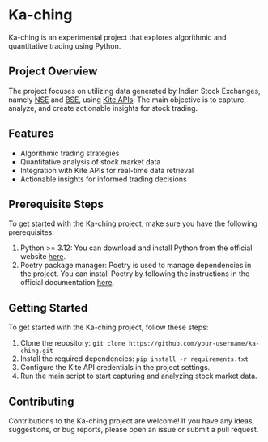 # Ka-ching

Ka-ching is an experimental project that explores algorithmic and quantitative trading using Python.

## Project Overview

The project focuses on utilizing data generated by Indian Stock Exchanges, namely [NSE](https://www.nseindia.com/) and [BSE](https://www.bseindia.com/), using [Kite APIs](https://kite.trade/docs/connect/v3/). The main objective is to capture, analyze, and create actionable insights for stock trading.

## Features

- Algorithmic trading strategies
- Quantitative analysis of stock market data
- Integration with Kite APIs for real-time data retrieval
- Actionable insights for informed trading decisions

## Prerequisite Steps

To get started with the Ka-ching project, make sure you have the following prerequisites:

1. Python >= 3.12: You can download and install Python from the official website [here](https://www.python.org/downloads/).
2. Poetry package manager: Poetry is used to manage dependencies in the project. You can install Poetry by following the instructions in the official documentation [here](https://python-poetry.org/docs/#installation).

## Getting Started

To get started with the Ka-ching project, follow these steps:
1. Clone the repository: `git clone https://github.com/your-username/ka-ching.git`
2. Install the required dependencies: `pip install -r requirements.txt`
3. Configure the Kite API credentials in the project settings.
4. Run the main script to start capturing and analyzing stock market data.

## Contributing

Contributions to the Ka-ching project are welcome! If you have any ideas, suggestions, or bug reports, please open an issue or submit a pull request.


